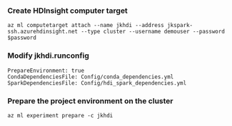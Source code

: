 ### Create HDInsight computer target
```
az ml computetarget attach --name jkhdi --address jkspark-ssh.azurehdinsight.net --type cluster --username demouser --password $password 
```
### Modify jkhdi.runconfig
```
PrepareEnvironment: true 
CondaDependenciesFile: Config/conda_dependencies.yml 
SparkDependenciesFile: Config/hdi_spark_dependencies.yml
```

### Prepare the project environment on the cluster
```
az ml experiment prepare -c jkhdi
```


